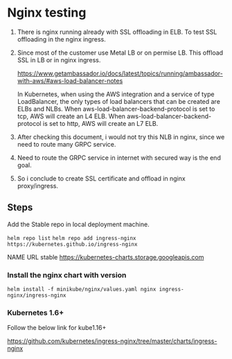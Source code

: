 # Nginx testing

1. There is nginx running already with SSL offloading in ELB. To test SSL offloading in the nginx ingress.

2. Since most of the customer use Metal LB or on permise LB. This offload SSL in LB or in nginx ingress.

    <https://www.getambassador.io/docs/latest/topics/running/ambassador-with-aws/#aws-load-balancer-notes>

    In Kubernetes, when using the AWS integration and a service of type LoadBalancer, the only types of load balancers that can be created are ELBs and NLBs. When aws-load-balancer-backend-protocol is set to tcp, AWS will create an L4 ELB. When aws-load-balancer-backend-protocol is set to http, AWS will create an L7 ELB.

3. After checking this document, i would not try this NLB in nginx, since we need to route many GRPC service.

4. Need to route the GRPC service in internet with secured way is the end goal.

5. So i conclude to create SSL certificate and offload in nginx proxy/ingress.

## Steps

Add the Stable repo in local deployment machine.

`helm repo list`
`helm repo add ingress-nginx https://kubernetes.github.io/ingress-nginx`

NAME   URL
stable <https://kubernetes-charts.storage.googleapis.com>

### Install the nginx chart with version

`helm install -f minikube/nginx/values.yaml nginx ingress-nginx/ingress-nginx`

### Kubernetes 1.6+

Follow the below link for kube1.16+

<https://github.com/kubernetes/ingress-nginx/tree/master/charts/ingress-nginx>
